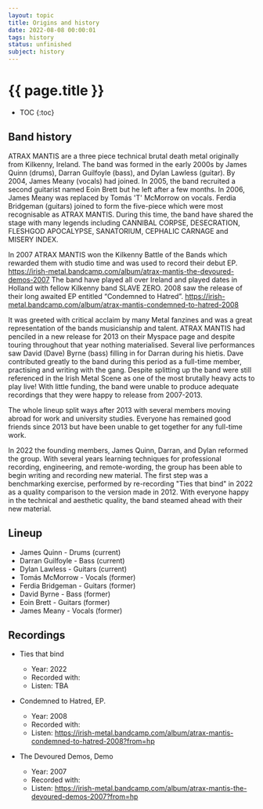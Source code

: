 ```yaml
---
layout: topic
title: Origins and history
date: 2022-08-08 00:00:01
tags: history
status: unfinished
subject: history
---
```

{{ page.title }}
================

* TOC
{:toc}

## Band history
ATRAX MANTIS are a three piece technical brutal death metal originally from Kilkenny, Ireland.
The band was formed in the early 2000s by James Quinn (drums), Darran Guilfoyle (bass), and Dylan Lawless (guitar).
By 2004, James Meany (vocals) had joined.
In 2005, the band recruited a second guitarist named Eoin Brett but he left after a few months.
In 2006, James Meany was replaced by Tomás 'T' McMorrow on vocals.
Ferdia Bridgeman (guitars) joined to form the five-piece which were most recognisable as ATRAX MANTIS.
During this time, the band have shared the stage with many legends including CANNIBAL CORPSE, DESECRATION, FLESHGOD APOCALYPSE, SANATORIUM, CEPHALIC CARNAGE and MISERY INDEX.

In 2007 ATRAX MANTIS won the Kilkenny Battle of the Bands which rewarded them with studio time and was used to record their debut EP. 
<https://irish-metal.bandcamp.com/album/atrax-mantis-the-devoured-demos-2007>
The band have played all over Ireland and played dates in Holland with fellow Kilkenny band SLAVE ZERO.
2008 saw the release of their long awaited EP entitled “Condemned to Hatred”.
<https://irish-metal.bandcamp.com/album/atrax-mantis-condemned-to-hatred-2008>

It was greeted with critical acclaim by many Metal fanzines and was a great representation of the bands musicianship and talent. 
ATRAX MANTIS had penciled in a new release for 2013 on their Myspace page and despite touring throughout that year nothing materialised. 
Several live performances saw David (Dave) Byrne (bass) filling in for Darran during his hietis.
Dave contributed greatly to the band during this period as a full-time member, practising and writing with the gang.
Despite splitting up the band were still referenced in the Irish Metal Scene as one of the most brutally heavy acts to play live!
With little funding, the band were unable to produce adequate recordings that they were happy to release from 2007-2013.

The whole lineup split ways after 2013 with several members moving abroad for work and university studies.
Everyone has remained good friends since 2013 but have been unable to get together for any full-time work.

In 2022 the founding members, James Quinn, Darran, and Dylan reformed the group.
With several years learning techniques for professional recording, engineering, and remote-wording, the group has been able to begin writing and recording new material.
The first step was a benchmarking exercise, performed by re-recording "Ties that bind" in 2022 as a quality comparison to the version made in 2012.
With everyone happy in the technical and aesthetic quality, the band steamed ahead with their new material.

## Lineup
* James Quinn - Drums (current)
* Darran Guilfoyle - Bass (current)
* Dylan Lawless - Guitars (current)
* Tomás McMorrow - Vocals (former)
* Ferdia Bridgeman - Guitars (former)
* David Byrne - Bass (former)
* Eoin Brett - Guitars (former)
* James Meany - Vocals (former)

## Recordings
* Ties that bind
	- Year: 2022
	- Recorded with:
	- Listen: TBA

* Condemned to Hatred, EP.
	- Year: 2008
	- Recorded with:
	- Listen: <https://irish-metal.bandcamp.com/album/atrax-mantis-condemned-to-hatred-2008?from=hp>

* The Devoured Demos, Demo
	- Year: 2007
	- Recorded with:
	- Listen: <https://irish-metal.bandcamp.com/album/atrax-mantis-the-devoured-demos-2007?from=hp>
